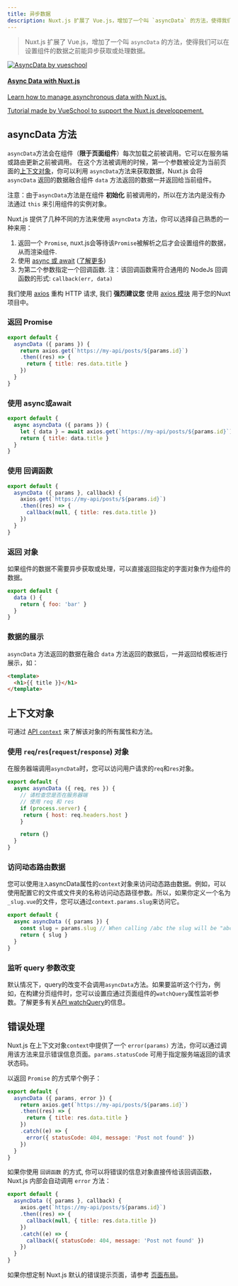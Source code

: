```yaml
---
title: 异步数据
description: Nuxt.js 扩展了 Vue.js，增加了一个叫 `asyncData` 的方法，使得我们可以在设置组件的数据之前能异步获取或处理数据。
---
```


> Nuxt.js 扩展了 Vue.js，增加了一个叫 `asyncData` 的方法，使得我们可以在设置组件的数据之前能异步获取或处理数据。

<div>
  <a href="http://vueschool.io/?friend=nuxt" target="_blank" class="Promote" data-track-click="vue_school">
    <img src="/async-data-with-nuxtjs.png" alt="AsyncData by vueschool"/>
    <div class="Promote__Content">
      <h4 class="Promote__Content__Title">Async Data with Nuxt.js</h4>
      <p class="Promote__Content__Description">Learn how to manage asynchronous data with Nuxt.js.</p>
      <p class="Promote__Content__Signature">Tutorial made by VueSchool to support the Nuxt.js developpement.</p>
    </div>
  </a>
</div>

## asyncData 方法

`asyncData`方法会在组件（**限于页面组件**）每次加载之前被调用。它可以在服务端或路由更新之前被调用。
在这个方法被调用的时候，第一个参数被设定为当前页面的[上下文对象](/api#上下文对象)，你可以利用 `asyncData`方法来获取数据，Nuxt.js 会将 `asyncData` 返回的数据融合组件 `data` 方法返回的数据一并返回给当前组件。

<div class="Alert Alert--orange">

注意：由于`asyncData`方法是在组件 **初始化** 前被调用的，所以在方法内是没有办法通过 `this` 来引用组件的实例对象。

</div>

Nuxt.js 提供了几种不同的方法来使用 `asyncData` 方法，你可以选择自己熟悉的一种来用：

1. 返回一个 `Promise`, nuxt.js会等待该`Promise`被解析之后才会设置组件的数据，从而渲染组件.
2. 使用 [async 或 await](https://github.com/lukehoban/ecmascript-asyncawait) ([了解更多](https://zeit.co/blog/async-and-await))
3. 为第二个参数指定一个回调函数. 注：该回调函数需符合通用的 NodeJs 回调函数的形式: `callback(err, data)`

<div class="Alert Alert--grey">

我们使用 [axios](https://github.com/mzabriskie/axios) 重构 HTTP 请求, 我们 <strong>强烈建议您</strong> 使用 [axios 模块](https://axios.nuxtjs.org/) 用于您的Nuxt项目中。

</div>

### 返回 Promise
```js
export default {
  asyncData ({ params }) {
    return axios.get(`https://my-api/posts/${params.id}`)
    .then((res) => {
      return { title: res.data.title }
    })
  }
}
```

### 使用 async或await
```js
export default {
  async asyncData ({ params }) {
    let { data } = await axios.get(`https://my-api/posts/${params.id}`)
    return { title: data.title }
  }
}
```

### 使用 回调函数
```js
export default {
  asyncData ({ params }, callback) {
    axios.get(`https://my-api/posts/${params.id}`)
    .then((res) => {
      callback(null, { title: res.data.title })
    })
  }
}
```

### 返回 对象

如果组件的数据不需要异步获取或处理，可以直接返回指定的字面对象作为组件的数据。

```js
export default {
  data () {
    return { foo: 'bar' }
  }
}
```

### 数据的展示

`asyncData` 方法返回的数据在融合 `data` 方法返回的数据后，一并返回给模板进行展示，如：

```html
<template>
  <h1>{{ title }}</h1>
</template>
```

## 上下文对象

可通过 [API `context`](/api/context) 来了解该对象的所有属性和方法。

### 使用 `req`/`res`(`request`/`response`) 对象

在服务器端调用`asyncData`时，您可以访问用户请求的`req`和`res`对象。

```js
export default {
  async asyncData ({ req, res }) {
    // 请检查您是否在服务器端
    // 使用 req 和 res
    if (process.server) {
     return { host: req.headers.host }
    }

    return {}
  }
}
```

### 访问动态路由数据

您可以使用`注入`asyncData属性的`context`对象来访问动态路由数据。例如，可以使用配置它的文件或文件夹的名称访问动态路径参数。所以，如果你定义一个名为`_slug.vue`的文件，您可以通过`context.params.slug`来访问它。

```js
export default {
  async asyncData ({ params }) {
    const slug = params.slug // When calling /abc the slug will be "abc"
    return { slug }
  }
}
```

### 监听 query 参数改变

默认情况下，query的改变不会调用`asyncData`方法。如果要监听这个行为，例如，在构建分页组件时，您可以设置应通过页面组件的`watchQuery`属性监听参数。了解更多有关[API watchQuery](/api/pages-watchquery)的信息。

## 错误处理

Nuxt.js 在上下文对象`context`中提供了一个 `error(params)` 方法，你可以通过调用该方法来显示错误信息页面。`params.statusCode` 可用于指定服务端返回的请求状态码。

以返回 `Promise` 的方式举个例子：
```js
export default {
  asyncData ({ params, error }) {
    return axios.get(`https://my-api/posts/${params.id}`)
    .then((res) => {
      return { title: res.data.title }
    })
    .catch((e) => {
      error({ statusCode: 404, message: 'Post not found' })
    })
  }
}
```

如果你使用 `回调函数` 的方式, 你可以将错误的信息对象直接传给该回调函数， Nuxt.js 内部会自动调用 `error` 方法：
```js
export default {
  asyncData ({ params }, callback) {
    axios.get(`https://my-api/posts/${params.id}`)
    .then((res) => {
      callback(null, { title: res.data.title })
    })
    .catch((e) => {
      callback({ statusCode: 404, message: 'Post not found' })
    })
  }
}
```

如果你想定制 Nuxt.js 默认的错误提示页面，请参考 [页面布局](/guide/views#布局)。
